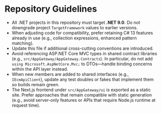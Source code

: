 # Repository Guidelines

- All .NET projects in this repository must target **.NET 9.0**. Do not downgrade project `TargetFramework` values to earlier versions.
- When adjusting code for compatibility, prefer retaining C# 13 features already in use (e.g., collection expressions, enhanced pattern matching).
- Update this file if additional cross-cutting conventions are introduced.
- Avoid referencing ASP.NET Core MVC types in shared contract libraries (e.g., `src/AppGateway/AppGateway.Contracts`). In particular, do not add `using Microsoft.AspNetCore.Mvc;` to DTOs—handle binding concerns within the API layer instead.
- When new members are added to shared interfaces (e.g., `IEcmApiClient`), update any test doubles or fakes that implement them so builds remain green.
- The Next.js frontend under `src/AppGateway/ui` is exported as a static site. Prefer approaches that remain compatible with static generation (e.g., avoid server-only features or APIs that require Node.js runtime at request time).
